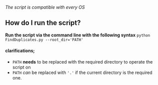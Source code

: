 *The script is compatible with every OS*

## How do I run the script?
**Run the script via the command line with the following syntax**
`python FindDuplicates.py --root_dir='PATH'`

#### clarifications;
- `PATH` **needs** to be replaced with the required directory to operate the script on
- `PATH` *can* be replaced with `'.'` if the current directory is the required one.
